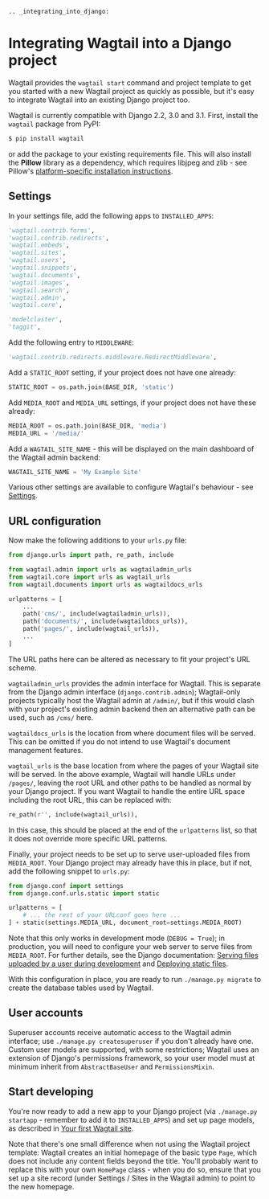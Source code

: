 ```eval_rst
.. _integrating_into_django:
```
# Integrating Wagtail into a Django project

Wagtail provides the `wagtail start` command and project template to get you started with a new Wagtail project as quickly as possible, but it\'s easy to integrate Wagtail into an existing Django project too.

Wagtail is currently compatible with Django 2.2, 3.0 and 3.1. First, install the `wagtail` package from PyPI:

```sh
$ pip install wagtail
```

or add the package to your existing requirements file. This will also install the **Pillow** library as a dependency, which requires libjpeg and zlib - see Pillow\'s [platform-specific installation instructions](https://pillow.readthedocs.org/en/latest/installation.html#external-libraries).

## Settings

In your settings file, add the following apps to `INSTALLED_APPS`:

```python
'wagtail.contrib.forms',
'wagtail.contrib.redirects',
'wagtail.embeds',
'wagtail.sites',
'wagtail.users',
'wagtail.snippets',
'wagtail.documents',
'wagtail.images',
'wagtail.search',
'wagtail.admin',
'wagtail.core',

'modelcluster',
'taggit',
```

Add the following entry to `MIDDLEWARE`:

```python
'wagtail.contrib.redirects.middleware.RedirectMiddleware',
```

Add a `STATIC_ROOT` setting, if your project does not have one already:

```python
STATIC_ROOT = os.path.join(BASE_DIR, 'static')
```

Add `MEDIA_ROOT` and `MEDIA_URL` settings, if your project does not have these already:

```python
MEDIA_ROOT = os.path.join(BASE_DIR, 'media')
MEDIA_URL = '/media/'
```

Add a `WAGTAIL_SITE_NAME` - this will be displayed on the main dashboard of the Wagtail admin backend:

```python
WAGTAIL_SITE_NAME = 'My Example Site'
```

Various other settings are available to configure Wagtail\'s behaviour - see [Settings](/reference/settings).

## URL configuration

Now make the following additions to your `urls.py` file:

```python
from django.urls import path, re_path, include

from wagtail.admin import urls as wagtailadmin_urls
from wagtail.core import urls as wagtail_urls
from wagtail.documents import urls as wagtaildocs_urls

urlpatterns = [
    ...
    path('cms/', include(wagtailadmin_urls)),
    path('documents/', include(wagtaildocs_urls)),
    path('pages/', include(wagtail_urls)),
    ...
]
```

The URL paths here can be altered as necessary to fit your project\'s URL scheme.

`wagtailadmin_urls` provides the admin interface for Wagtail. This is separate from the Django admin interface (`django.contrib.admin`); Wagtail-only projects typically host the Wagtail admin at `/admin/`, but if this would clash with your project\'s existing admin backend then an alternative path can be used, such as `/cms/` here.

`wagtaildocs_urls` is the location from where document files will be served. This can be omitted if you do not intend to use Wagtail\'s document management features.

`wagtail_urls` is the base location from where the pages of your Wagtail site will be served. In the above example, Wagtail will handle URLs under `/pages/`, leaving the root URL and other paths to be handled as normal by your Django project. If you want Wagtail to handle the entire URL space including the root URL, this can be replaced with:

```python
re_path(r'', include(wagtail_urls)),
```

In this case, this should be placed at the end of the `urlpatterns` list, so that it does not override more specific URL patterns.

Finally, your project needs to be set up to serve user-uploaded files from `MEDIA_ROOT`. Your Django project may already have this in place, but if not, add the following snippet to `urls.py`:

```python
from django.conf import settings
from django.conf.urls.static import static

urlpatterns = [
    # ... the rest of your URLconf goes here ...
] + static(settings.MEDIA_URL, document_root=settings.MEDIA_ROOT)
```

Note that this only works in development mode (`DEBUG = True`); in production, you will need to configure your web server to serve files from `MEDIA_ROOT`. For further details, see the Django documentation: [Serving files uploaded by a user during development](https://docs.djangoproject.com/en/stable/howto/static-files/#serving-files-uploaded-by-a-user-during-development) and [Deploying static files](https://docs.djangoproject.com/en/stable/howto/static-files/deployment/).

With this configuration in place, you are ready to run `./manage.py migrate` to create the database tables used by Wagtail.

## User accounts

Superuser accounts receive automatic access to the Wagtail admin interface; use `./manage.py createsuperuser` if you don\'t already have one. Custom user models are supported, with some restrictions; Wagtail uses an extension of Django\'s permissions framework, so your user model must at minimum inherit from `AbstractBaseUser` and `PermissionsMixin`.

## Start developing

You\'re now ready to add a new app to your Django project (via `./manage.py startapp` - remember to add it to `INSTALLED_APPS`) and set up page models, as described in [Your first Wagtail site](/getting_started/tutorial).

Note that there\'s one small difference when not using the Wagtail project template: Wagtail creates an initial homepage of the basic type `Page`, which does not include any content fields beyond the title. You\'ll probably want to replace this with your own `HomePage` class - when you do so, ensure that you set up a site record (under Settings / Sites in the Wagtail admin) to point to the new homepage.